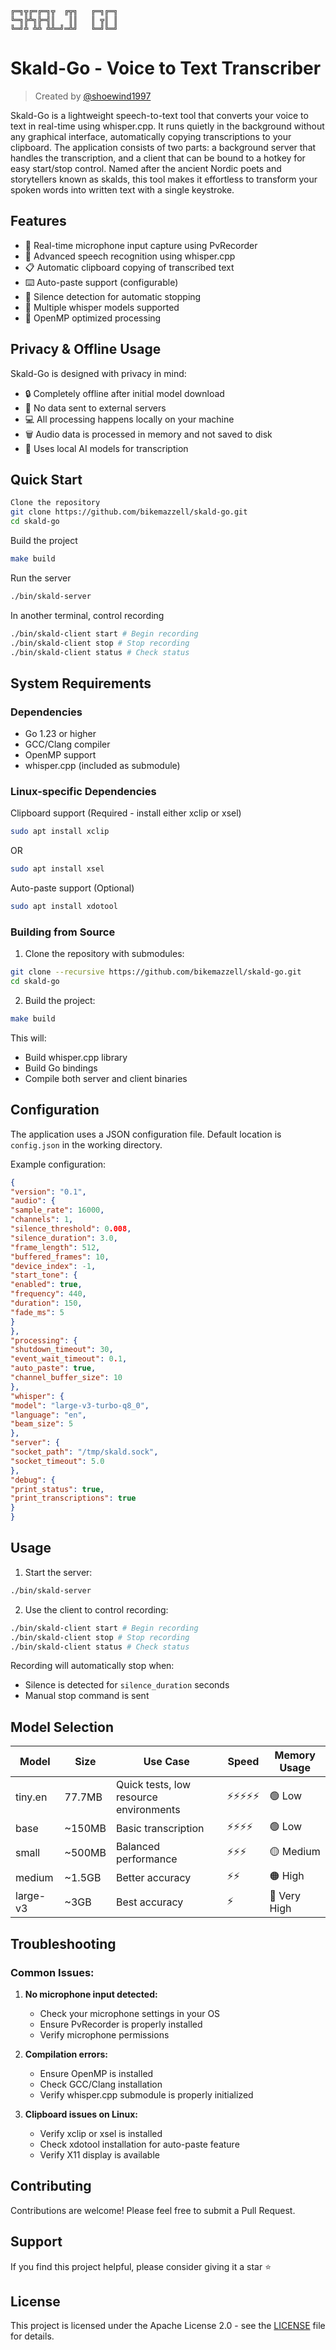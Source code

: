 ```
╔═╗╦╔═╔═╗╦  ╔╦╗   ╔═╗╔═╗
╚═╗╠╩╗╠═╣║   ║║   ║ ╦║ ║
╚═╝╩ ╩╩ ╩╩═╝═╩╝   ╚═╝╚═╝
```
# Skald-Go - Voice to Text Transcriber
> Created by [@shoewind1997](https://github.com/bikemazzell)

Skald-Go is a lightweight speech-to-text tool that converts your voice to text in real-time using whisper.cpp. It runs quietly in the background without any graphical interface, automatically copying transcriptions to your clipboard. The application consists of two parts: a background server that handles the transcription, and a client that can be bound to a hotkey for easy start/stop control. Named after the ancient Nordic poets and storytellers known as skalds, this tool makes it effortless to transform your spoken words into written text with a single keystroke.

## Features

- 🎤 Real-time microphone input capture using PvRecorder
- 🤖 Advanced speech recognition using whisper.cpp
- 📋 Automatic clipboard copying of transcribed text
- ⌨️ Auto-paste support (configurable)
- 🛑 Silence detection for automatic stopping
- 💪 Multiple whisper models supported
- 🎯 OpenMP optimized processing

## Privacy & Offline Usage

Skald-Go is designed with privacy in mind:
- 🔒 Completely offline after initial model download
- 🚫 No data sent to external servers
- 💻 All processing happens locally on your machine
- 🗑️ Audio data is processed in memory and not saved to disk
- 🤖 Uses local AI models for transcription

## Quick Start
```bash
Clone the repository
git clone https://github.com/bikemazzell/skald-go.git
cd skald-go
```
Build the project
```bash
make build
```
Run the server
```bash
./bin/skald-server
```
In another terminal, control recording
```bash
./bin/skald-client start # Begin recording
./bin/skald-client stop # Stop recording
./bin/skald-client status # Check status
```
## System Requirements

### Dependencies
- Go 1.23 or higher
- GCC/Clang compiler
- OpenMP support
- whisper.cpp (included as submodule)

### Linux-specific Dependencies
Clipboard support (Required - install either xclip or xsel)

```bash
sudo apt install xclip
```
OR

```bash
sudo apt install xsel
```
Auto-paste support (Optional)

```bash
sudo apt install xdotool
```

### Building from Source

1. Clone the repository with submodules:
```bash
git clone --recursive https://github.com/bikemazzell/skald-go.git
cd skald-go
```

2. Build the project:
```bash
make build
```
This will:
- Build whisper.cpp library
- Build Go bindings
- Compile both server and client binaries

## Configuration

The application uses a JSON configuration file. Default location is `config.json` in the working directory.

Example configuration:
```json
{
"version": "0.1",
"audio": {
"sample_rate": 16000,
"channels": 1,
"silence_threshold": 0.008,
"silence_duration": 3.0,
"frame_length": 512,
"buffered_frames": 10,
"device_index": -1,
"start_tone": {
"enabled": true,
"frequency": 440,
"duration": 150,
"fade_ms": 5
}
},
"processing": {
"shutdown_timeout": 30,
"event_wait_timeout": 0.1,
"auto_paste": true,
"channel_buffer_size": 10
},
"whisper": {
"model": "large-v3-turbo-q8_0",
"language": "en",
"beam_size": 5
},
"server": {
"socket_path": "/tmp/skald.sock",
"socket_timeout": 5.0
},
"debug": {
"print_status": true,
"print_transcriptions": true
}
}
```

## Usage

1. Start the server:
```bash
./bin/skald-server
```
2. Use the client to control recording:
```bash
./bin/skald-client start # Begin recording
./bin/skald-client stop # Stop recording
./bin/skald-client status # Check status
```

Recording will automatically stop when:
- Silence is detected for `silence_duration` seconds
- Manual stop command is sent

## Model Selection
| Model | Size | Use Case | Speed | Memory Usage |
|-------|------|----------|-------|--------------|
| tiny.en | 77.7MB | Quick tests, low resource environments | ⚡⚡⚡⚡⚡ | 🟢 Low |
| base | ~150MB | Basic transcription | ⚡⚡⚡⚡ | 🟢 Low |
| small | ~500MB | Balanced performance | ⚡⚡⚡ | 🟡 Medium |
| medium | ~1.5GB | Better accuracy | ⚡⚡ | 🟠 High |
| large-v3 | ~3GB | Best accuracy | ⚡ | 🔴 Very High |

## Troubleshooting

### Common Issues:

1. **No microphone input detected:**
   - Check your microphone settings in your OS
   - Ensure PvRecorder is properly installed
   - Verify microphone permissions

2. **Compilation errors:**
   - Ensure OpenMP is installed
   - Check GCC/Clang installation
   - Verify whisper.cpp submodule is properly initialized

3. **Clipboard issues on Linux:**
   - Verify xclip or xsel is installed
   - Check xdotool installation for auto-paste feature
   - Verify X11 display is available

## Contributing

Contributions are welcome! Please feel free to submit a Pull Request.

## Support

If you find this project helpful, please consider giving it a star ⭐️

## License

This project is licensed under the Apache License 2.0 - see the [LICENSE](LICENSE) file for details.